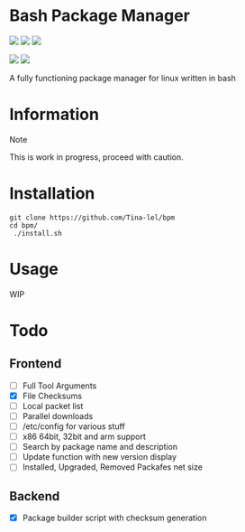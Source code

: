 # Bash Package Manager

<p align="left">
    <!-- Stars Badge -->
	<a href="https://github.com/Tina-lel/bpm/stargazers"><img src="https://img.shields.io/github/stars/Tina-lel/bpm?colorA=1e1e2e&colorB=b7bdf8&style=for-the-badge"></a>
    <!-- Issues Badge -->
	<a href="https://github.com/Tina-lel/bpm/issues"><img src="https://img.shields.io/github/issues/Tina-lel/bpm?colorA=1e1e2e&colorB=f5a97f&style=for-the-badge"></a>
    <!-- Contributors Badge -->
	<a href="https://github.com/Tina-lel/bpm/contributors"><img src="https://img.shields.io/github/contributors/Tina-lel/bpm?colorA=1e1e2e&colorB=a6da95&style=for-the-badge"></a>
</p>

<p align="left">
    <!-- License Badge -->
    <a href="https://github.com/Tina-lel/bpm/blob/main/LICENSE"><img src="https://img.shields.io/github/license/Tina-lel/bpm?logo=Github&colorA=1e1e2e&colorB=cba6f7&style=for-the-badge"></a>
    <!-- Version Badge -->
    <a href="https://github.com/Tina-lel/bpm/blob/main/bpm"><img src="https://img.shields.io/badge/Version-0.1-blue?colorA=1e1e2e&colorB=cdd6f4&style=for-the-badge"></a>
</p>

A fully functioning package manager for linux written in bash

# Information

> [!NOTE]
> This is work in progress,
> proceed with caution.

# Installation

```shell
git clone https://github.com/Tina-lel/bpm
cd bpm/
 ./install.sh
```

# Usage

WIP

# Todo

## Frontend

- [ ] Full Tool Arguments
- [X] File Checksums
- [ ] Local packet list
- [ ] Parallel downloads
- [ ] /etc/config for various stuff
- [ ] x86 64bit, 32bit and arm support
- [ ] Search by package name and description
- [ ] Update function with new version display
- [ ] Installed, Upgraded, Removed Packafes net size

## Backend

- [X] Package builder script with checksum generation
